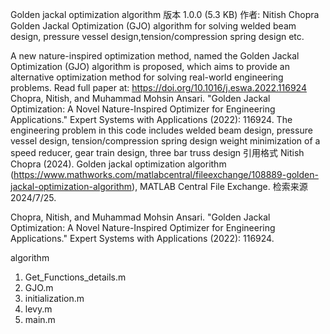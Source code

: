 Golden jackal optimization algorithm
版本 1.0.0 (5.3 KB) 作者: Nitish Chopra
Golden Jackal Optimization (GJO) algorithm for solving welded beam design, pressure vessel design,tension/compression spring design etc.

A new nature-inspired optimization method, named the Golden Jackal  Optimization (GJO) algorithm is proposed, which aims to provide an  alternative optimization method for solving real-world engineering  problems. 
Read full paper at: https://doi.org/10.1016/j.eswa.2022.116924
Chopra, Nitish, and Muhammad Mohsin  Ansari. "Golden Jackal Optimization: A Novel Nature-Inspired Optimizer  for Engineering Applications." Expert Systems with Applications (2022): 116924.
The engineering problem in this code includes welded beam design, pressure vessel design, tension/compression spring design weight minimization of a speed reducer, gear train design, three bar truss design
引用格式
Nitish Chopra (2024). Golden jackal optimization algorithm (https://www.mathworks.com/matlabcentral/fileexchange/108889-golden-jackal-optimization-algorithm), MATLAB Central File Exchange. 检索来源 2024/7/25.

Chopra, Nitish, and Muhammad Mohsin Ansari. "Golden Jackal Optimization: A Novel Nature-Inspired Optimizer for Engineering Applications." Expert Systems with Applications (2022): 116924.

algorithm
1. Get_Functions_details.m
2. GJO.m
3. initialization.m
4. levy.m
5. main.m
